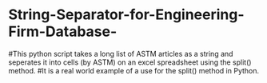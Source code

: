 # String-Separator-for-Engineering-Firm-Database-
#This python script takes a long list of ASTM articles as a string and seperates it into cells (by ASTM) on an excel spreadsheet using the split() method.
#It is a real world example of a use for the split() method in Python.


